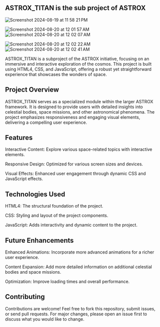 
ASTROX_TITAN is the sub project of ASTROX
------------------------------------------



![Screenshot 2024-08-19 at 11 58 21 PM](https://github.com/user-attachments/assets/e0d2cd5d-7268-4fc6-914e-0bfbc500eb7d)


![Screenshot 2024-08-20 at 12 01 57 AM](https://github.com/user-attachments/assets/4ccd9b12-a402-4bf8-8d2d-4d78906fc4ff)
![Screenshot 2024-08-20 at 12 02 07 AM](https://github.com/user-attachments/assets/d8faee21-6fc5-4a98-ac0c-cbcfcffd1c8f)

![Screenshot 2024-08-20 at 12 02 22 AM](https://github.com/user-attachments/assets/58ce9f4c-ce9a-43f5-8185-6b3413398d36)
![Screenshot 2024-08-20 at 12 02 41 AM](https://github.com/user-attachments/assets/2fa1c788-d761-47d9-ab15-93a8f71ba974)




ASTROX_TITAN is a subproject of the ASTROX initiative, focusing on an immersive and interactive exploration of the cosmos. This project is built using HTML4, CSS, and JavaScript, offering a robust yet straightforward experience that showcases the wonders of space.

Project Overview
-----------------
ASTROX_TITAN serves as a specialized module within the larger ASTROX framework. It is designed to provide users with detailed insights into celestial bodies, space missions, and other astronomical phenomena. The project emphasizes responsiveness and engaging visual elements, delivering a compelling user experience.

Features
-----------
Interactive Content: Explore various space-related topics with interactive elements.

Responsive Design: Optimized for various screen sizes and devices.

Visual Effects: Enhanced user engagement through dynamic CSS and JavaScript effects.

Technologies Used
-----------------
HTML4: The structural foundation of the project.

CSS: Styling and layout of the project components.

JavaScript: Adds interactivity and dynamic content to the project.

Future Enhancements
--------------------
Enhanced Animations: Incorporate more advanced animations for a richer user experience.

Content Expansion: Add more detailed information on additional celestial bodies and space missions.

Optimization: Improve loading times and overall performance.

Contributing
-------------
Contributions are welcome! Feel free to fork this repository, submit issues, or send pull requests. For major changes, please open an issue first to discuss what you would like to change.


